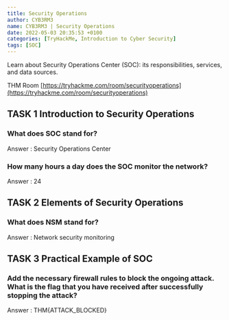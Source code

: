 ```yaml
---
title: Security Operations
author: CYB3RM3
name: CYB3RM3 | Security Operations
date: 2022-05-03 20:35:53 +0100
categories: [TryHackMe, Introduction to Cyber Security]
tags: [SOC]
---
```


Learn about Security Operations Center (SOC): its responsibilities, services, and data sources.

THM Room [https://tryhackme.com/room/securityoperations](https://tryhackme.com/room/securityoperations)


## TASK 1 Introduction to Security Operations
### What does SOC stand for?
Answer : Security Operations Center

### How many hours a day does the SOC monitor the network?
Answer : 24

## TASK 2 Elements of Security Operations
### What does NSM stand for?
Answer : Network security monitoring

## TASK 3 Practical Example of SOC
###  Add the necessary firewall rules to block the ongoing attack. What is the flag that you have received after successfully stopping the attack? 
Answer : THM{ATTACK_BLOCKED}